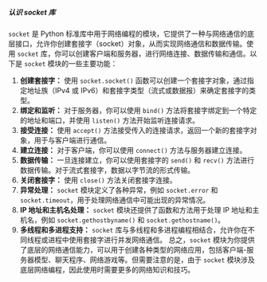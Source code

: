 ##### 认识 socket 库
`socket` 是 Python 标准库中用于网络编程的模块，它提供了一种与网络通信的底层接口，允许你创建套接字（socket）对象，从而实现网络通信和数据传输。使用 `socket` 库，你可以创建客户端和服务器，进行网络连接、数据传输和通信。以下是 `socket` 模块的一些主要功能：
1. **创建套接字：** 使用 `socket.socket()` 函数可以创建一个套接字对象，通过指定地址族（IPv4 或 IPv6）和套接字类型（流式或数据报）来确定套接字的类型。
2. **绑定和监听：** 对于服务器，你可以使用 `bind()` 方法将套接字绑定到一个特定的地址和端口，并使用 `listen()` 方法开始监听连接请求。
3. **接受连接：** 使用 `accept()` 方法接受传入的连接请求，返回一个新的套接字对象，用于与客户端进行通信。
4. **建立连接：** 对于客户端，你可以使用 `connect()` 方法与服务器建立连接。
5. **数据传输：** 一旦连接建立，你可以使用套接字的 `send()` 和 `recv()` 方法进行数据传输。对于流式套接字，数据以字节流的形式传输。
6. **关闭套接字：** 使用 `close()` 方法关闭套接字连接。
7. **异常处理：** `socket` 模块定义了各种异常，例如 `socket.error` 和 `socket.timeout`，用于处理网络通信中可能出现的异常情况。
8. **IP 地址和主机名处理：** `socket` 模块还提供了函数和方法用于处理 IP 地址和主机名，例如 `socket.gethostbyname()` 和 `socket.gethostname()`。
9. **多线程和多进程支持：** `socket` 库与多线程和多进程编程相结合，允许你在不同线程或进程中使用套接字进行并发网络通信。
总之，`socket` 模块为你提供了底层的网络通信能力，可以用于创建各种类型的网络应用，包括客户端-服务器模型、聊天程序、网络游戏等。但需要注意的是，由于 `socket` 模块涉及底层网络编程，因此使用时需要更多的网络知识和技巧。
